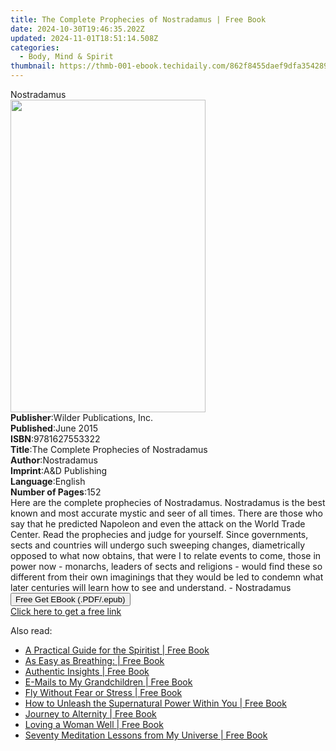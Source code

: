 ```yaml
---
title: The Complete Prophecies of Nostradamus | Free Book
date: 2024-10-30T19:46:35.202Z
updated: 2024-11-01T18:51:14.508Z
categories:
  - Body, Mind & Spirit
thumbnail: https://thmb-001-ebook.techidaily.com/862f8455daef9dfa35428914b8c10e2b76dc772c3108c75ac53f739309598ae7.jpg
---
```

<main id="book-container">
  <div class="flex flex-col">
    <div class="book-brief flex-1 py-6 px-4 sm:p-6 md:py-10 md:px-8">
      <!-- brief-->
      <div class="book-brief-main">Nostradamus</div>
    </div>
    <div
      class="book-meta-info flex-1 grid gap-4 col-start-1 col-end-3 row-start-1 sm:mb-6 sm:grid-cols-4 lg:gap-6 lg:col-start-2 lg:row-end-6 lg:row-span-6 lg:mb-0"
    >
      <div
        class="book-meta-info-left place-content-center mt-4 p-4 text-sm leading-6 col-start-2 col-span-2 dark:text-slate-400"
      >
        <img
          class="w-full h-500 object-cover rounded-lg sm:h-255 sm:col-span-2 lg:col-span-full"
          src="https://img-001-ebook.techidaily.com/ab8ab75e13791b7b3779be857c0440cea8bde35cf08c2ac89f0eb08efb8a4976.jpg"
          alt=""
          width="312"
          height="500"
        />
      </div>
      <div
        class="book-meta-info-right mt-2 col-start-1 row-start-2 col-span-3 self-center"
      >
        <!-- meta data  -->
        <div class="flex flex-col px-4 md:px-8">
          <div class="flex-1">
            <strong>Publisher</strong>:<span class="px-2"
              >Wilder Publications, Inc.</span
            >
          </div>
          <div class="flex-1">
            <strong>Published</strong>:<span class="px-2">June 2015</span>
          </div>
          <div class="flex-1">
            <strong>ISBN</strong>:<span class="px-2">9781627553322</span>
          </div>
          <div class="flex-1">
            <strong>Title</strong>:<span class="px-2"
              >The Complete Prophecies of Nostradamus</span
            >
          </div>
          <div class="flex-1">
            <strong>Author</strong>:<span class="px-2">Nostradamus</span>
          </div>
          <div class="flex-1">
            <strong>Imprint</strong>:<span class="px-2"
              >A&amp;D Publishing</span
            >
          </div>
          <div class="flex-1">
            <strong>Language</strong>:<span class="px-2">English</span>
          </div>
          <div class="flex-1">
            <strong>Number of Pages</strong>:<span class="px-2">152</span>
          </div>
        </div>
      </div>
    </div>
    <div class="book-description flex-1 py-6 px-4 sm:p-6 md:py-10 md:px-8">
      <div class="book-description-main">
        <div accordion-content="" id="description">
          Here are the complete prophecies of Nostradamus. Nostradamus is the
          best known and most accurate mystic and seer of all times. There are
          those who say that he predicted Napoleon and even the attack on the
          World Trade Center. Read the prophecies and judge for yourself. Since
          governments, sects and countries will undergo such sweeping changes,
          diametrically opposed to what now obtains, that were I to relate
          events to come, those in power now - monarchs, leaders of sects and
          religions - would find these so different from their own imaginings
          that they would be led to condemn what later centuries will learn how
          to see and understand. - Nostradamus
        </div>
      </div>
    </div>
    <div class="book-excerpts flex-1 py-6 px-4 sm:p-6 md:py-10 md:px-8"></div>
    <div
      class="book-about-author flex-1 py-6 px-4 sm:p-6 md:py-10 md:px-8"
    ></div>
    <div class="book-free-get flex-1 py-6 px-4 sm:p-6 md:py-10 md:px-8">
      <button
        id="btn-free-get"
        class="bg-blue-500 hover:bg-blue-700 text-white font-bold py-2 px-4 rounded"
      >
        Free Get EBook (.PDF/.epub)
      </button>
      <div id="countdown-display" class="px-2 text-lg mt-2"></div>
      <a
        id="free-link"
        class="hidden bg-blue-500 hover:bg-blue-700 text-white font-bold py-2 px-4 rounded"
        href="https://www.ebooks.com/en-us/book/96505225/the-complete-prophecies-of-nostradamus/nostradamus/"
        target="_blank"
        >Click here to get a free link</a
      >
    </div>
    <script>
      let countdownTime = 0;
      let countdownInterval = null;
      document
        .getElementById('btn-free-get')
        .addEventListener('click', startCountdown);
      function startCountdown() {
        countdownTime = new Date().getTime() + 60000 * 3;
        countdownInterval = setInterval(updateCountdown, 1000);
        document.getElementById('btn-free-get').disabled = true;
        document
          .getElementById('btn-free-get')
          .classList.add('bg-gray-500', 'cursor-not-allowed');
      }
      function updateCountdown() {
        let currentTime = new Date().getTime();
        let timeLeft = countdownTime - currentTime;
        let secondsLeft = Math.floor(timeLeft / 1000);
        document.getElementById('countdown-display').innerHTML =
          `Remaining time: ${secondsLeft} seconds.`;
        if (secondsLeft <= 0) {
          clearInterval(countdownInterval);
          document.getElementById('btn-free-get').classList.add('hidden');
          document.getElementById('free-link').classList.remove('hidden');
          document.getElementById('countdown-display').innerHTML = '';
        }
      }
    </script>
  </div>
</main>

<ins class="adsbygoogle"
      style="display:block"
      data-ad-client="ca-pub-7571918770474297"
      data-ad-slot="8358498916"
      data-ad-format="auto"
      data-full-width-responsive="true"></ins>
    

<span class="atpl-alsoreadstyle">Also read:</span>
<div><ul>
<li><a href="https://novels-ebooks.techidaily.com/138567895-9780595895175-a-practical-guide-for-the-spiritist/"><u>A Practical Guide for the Spiritist | Free Book</u></a></li>
<li><a href="https://novels-ebooks.techidaily.com/138567794-9780595735631-as-easy-as-breathing/"><u>As Easy as Breathing: | Free Book</u></a></li>
<li><a href="https://novels-ebooks.techidaily.com/138567668-9781450258210-authentic-insights/"><u>Authentic Insights | Free Book</u></a></li>
<li><a href="https://novels-ebooks.techidaily.com/138567799-9781462022045-e-mails-to-my-grandchildren/"><u>E-Mails to My Grandchildren | Free Book</u></a></li>
<li><a href="https://novels-ebooks.techidaily.com/138567766-9781469737799-fly-without-fear-or-stress/"><u>Fly Without Fear or Stress | Free Book</u></a></li>
<li><a href="https://novels-ebooks.techidaily.com/138567677-9781491762011-how-to-unleash-the-supernatural-power-within-you/"><u>How to Unleash the Supernatural Power Within You | Free Book</u></a></li>
<li><a href="https://novels-ebooks.techidaily.com/138567765-9781469764887-journey-to-alternity/"><u>Journey to Alternity | Free Book</u></a></li>
<li><a href="https://novels-ebooks.techidaily.com/138567773-9780595780310-loving-a-woman-well/"><u>Loving a Woman Well | Free Book</u></a></li>
<li><a href="https://novels-ebooks.techidaily.com/138567693-9781462020768-seventy-meditation-lessons-from-my-universe/"><u>Seventy Meditation Lessons from My Universe | Free Book</u></a></li>
</ul></div>

